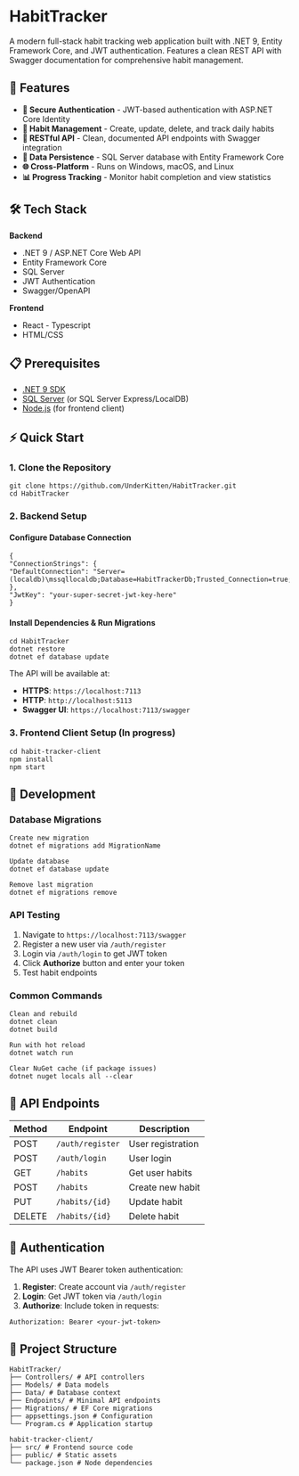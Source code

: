 # HabitTracker

A modern full-stack habit tracking web application built with .NET 9, Entity Framework Core, and JWT authentication. Features a clean REST API with Swagger documentation for comprehensive habit management.

## 🚀 Features

- **🔐 Secure Authentication** - JWT-based authentication with ASP.NET Core Identity
- **📝 Habit Management** - Create, update, delete, and track daily habits
- **🔌 RESTful API** - Clean, documented API endpoints with Swagger integration
- **💾 Data Persistence** - SQL Server database with Entity Framework Core
- **🌐 Cross-Platform** - Runs on Windows, macOS, and Linux
- **📊 Progress Tracking** - Monitor habit completion and view statistics

## 🛠️ Tech Stack

**Backend**
- .NET 9 / ASP.NET Core Web API
- Entity Framework Core
- SQL Server
- JWT Authentication
- Swagger/OpenAPI

**Frontend**
- React - Typescript
- HTML/CSS

## 📋 Prerequisites

- [.NET 9 SDK](https://dotnet.microsoft.com/download/dotnet/9.0)
- [SQL Server](https://www.microsoft.com/en-us/sql-server/sql-server-downloads) (or SQL Server Express/LocalDB)
- [Node.js](https://nodejs.org/) (for frontend client)

## ⚡ Quick Start

### 1. Clone the Repository
```
git clone https://github.com/UnderKitten/HabitTracker.git
cd HabitTracker
```
### 2. Backend Setup
#### Configure Database Connection
```
{
"ConnectionStrings": {
"DefaultConnection": "Server=(localdb)\mssqllocaldb;Database=HabitTrackerDb;Trusted_Connection=true;"
},
"JwtKey": "your-super-secret-jwt-key-here"
}
```
#### Install Dependencies & Run Migrations
```
cd HabitTracker
dotnet restore
dotnet ef database update
```
The API will be available at:
- **HTTPS**: `https://localhost:7113`
- **HTTP**: `http://localhost:5113`
- **Swagger UI**: `https://localhost:7113/swagger`
### 3. Frontend Client Setup (In progress)
```
cd habit-tracker-client
npm install
npm start
```
## 🔧 Development

### Database Migrations
```
Create new migration
dotnet ef migrations add MigrationName

Update database
dotnet ef database update

Remove last migration
dotnet ef migrations remove
```
### API Testing
1. Navigate to `https://localhost:7113/swagger`
2. Register a new user via `/auth/register`
3. Login via `/auth/login` to get JWT token
4. Click **Authorize** button and enter your token
5. Test habit endpoints

### Common Commands
```
Clean and rebuild
dotnet clean
dotnet build

Run with hot reload
dotnet watch run

Clear NuGet cache (if package issues)
dotnet nuget locals all --clear
```

## 📡 API Endpoints

| Method | Endpoint | Description |
|--------|----------|-------------|
| POST | `/auth/register` | User registration |
| POST | `/auth/login` | User login |
| GET | `/habits` | Get user habits |
| POST | `/habits` | Create new habit |
| PUT | `/habits/{id}` | Update habit |
| DELETE | `/habits/{id}` | Delete habit |

## 🔐 Authentication

The API uses JWT Bearer token authentication:

1. **Register**: Create account via `/auth/register`
2. **Login**: Get JWT token via `/auth/login`
3. **Authorize**: Include token in requests:
```
Authorization: Bearer <your-jwt-token>
```
## 📂 Project Structure
```
HabitTracker/
├── Controllers/ # API controllers
├── Models/ # Data models
├── Data/ # Database context
├── Endpoints/ # Minimal API endpoints
├── Migrations/ # EF Core migrations
├── appsettings.json # Configuration
└── Program.cs # Application startup

habit-tracker-client/
├── src/ # Frontend source code
├── public/ # Static assets
└── package.json # Node dependencies
```

